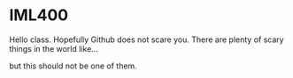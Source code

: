 # IML400

Hello class. Hopefully Github does not scare you. There are plenty of scary things in the world like...

but this should not be one of them.
